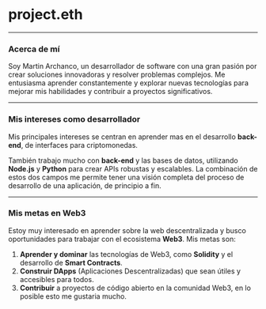 # project.eth

---

### Acerca de mí
Soy Martin Archanco, un desarrollador de software con una gran pasión por crear soluciones innovadoras y resolver problemas complejos. Me entusiasma aprender constantemente y explorar nuevas tecnologías para mejorar mis habilidades y contribuir a proyectos significativos.

---

### Mis intereses como desarrollador
Mis principales intereses se centran en aprender mas en el desarrollo **back-end**, de interfaces para criptomonedas. 

También trabajo mucho con **back-end** y las bases de datos, utilizando **Node.js** y **Python** para crear APIs robustas y escalables. La combinación de estos dos campos me permite tener una visión completa del proceso de desarrollo de una aplicación, de principio a fin.

---

### Mis metas en Web3
Estoy muy interesado en aprender sobre la web descentralizada y busco oportunidades para trabajar con el ecosistema **Web3**. Mis metas son:

1.  **Aprender y dominar** las tecnologías de Web3, como **Solidity** y el desarrollo de **Smart Contracts**.
2.  **Construir DApps** (Aplicaciones Descentralizadas) que sean útiles y accesibles para todos.
3.  **Contribuir** a proyectos de código abierto en la comunidad Web3, en lo posible esto me gustaria mucho.

